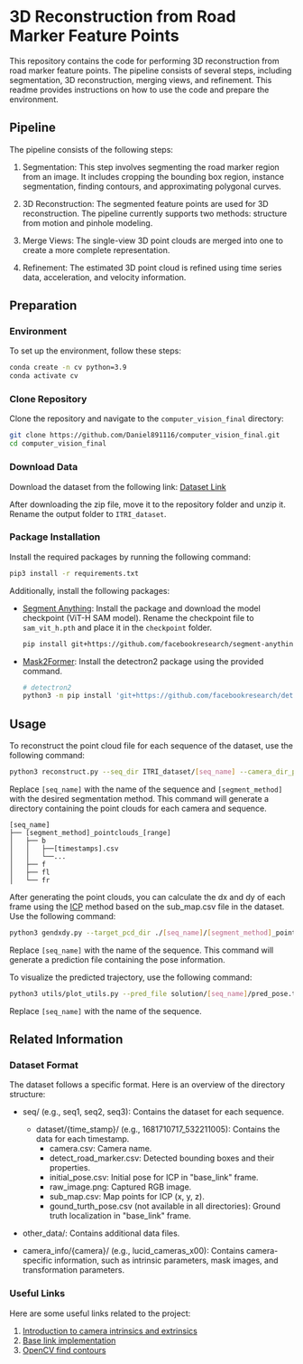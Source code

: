 # 3D Reconstruction from Road Marker Feature Points

This repository contains the code for performing 3D reconstruction from road marker feature points. The pipeline consists of several steps, including segmentation, 3D reconstruction, merging views, and refinement. This readme provides instructions on how to use the code and prepare the environment.

## Pipeline

The pipeline consists of the following steps:

1. Segmentation: This step involves segmenting the road marker region from an image. It includes cropping the bounding box region, instance segmentation, finding contours, and approximating polygonal curves.

2. 3D Reconstruction: The segmented feature points are used for 3D reconstruction. The pipeline currently supports two methods: structure from motion and pinhole modeling.

3. Merge Views: The single-view 3D point clouds are merged into one to create a more complete representation.

4. Refinement: The estimated 3D point cloud is refined using time series data, acceleration, and velocity information.

## Preparation

### Environment

To set up the environment, follow these steps:

```bash
conda create -n cv python=3.9
conda activate cv
```

### Clone Repository

Clone the repository and navigate to the `computer_vision_final` directory:

```bash
git clone https://github.com/Daniel891116/computer_vision_final.git
cd computer_vision_final
```

### Download Data

Download the dataset from the following link: [Dataset Link](https://drive.google.com/file/d/19jDCQhw3pUMERftAxQjz7p9JOzpuNw4A/view?usp=drive_link)

After downloading the zip file, move it to the repository folder and unzip it. Rename the output folder to `ITRI_dataset`.

### Package Installation

Install the required packages by running the following command:

```bash
pip3 install -r requirements.txt
```

Additionally, install the following packages:

- [Segment Anything](https://github.com/facebookresearch/segment-anything): Install the package and download the model checkpoint (ViT-H SAM model). Rename the checkpoint file to `sam_vit_h.pth` and place it in the `checkpoint` folder.
    ```bash
    pip install git+https://github.com/facebookresearch/segment-anything.git
    ```

- [Mask2Former](https://github.com/facebookresearch/Mask2Former): Install the detectron2 package using the provided command.
    ```bash
    # detectron2
    python3 -m pip install 'git+https://github.com/facebookresearch/detectron2.git'
    ```

## Usage

To reconstruct the point cloud file for each sequence of the dataset, use the following command:

```bash
python3 reconstruct.py --seq_dir ITRI_dataset/[seq_name] --camera_dir_path ITRI_dataset/camera_info/lucid_cameras_x00 --segment_method [segment_method] --range 25
```

Replace `[seq_name]` with the name of the sequence and `[segment_method]` with the desired segmentation method. This command will generate a directory containing the point clouds for each camera and sequence.

    [seq_name]
    ├── [segment_method]_pointclouds_[range]
    │   ├── b
    │   │   ├──[timestamps].csv
    │   │   └──...
    │   ├── f
    │   ├── fl
    │   └── fr

After generating the point clouds, you can calculate the dx and dy of each frame using the [ICP]((https://zhuanlan.zhihu.com/p/107218828)) method based on the sub_map.csv file in the dataset. Use the following command:

```bash
python3 gendxdy.py --target_pcd_dir ./[seq_name]/[segment_method]_pointclouds_[range] --output_file solution/[seq_name]/pred_pose.txt --seq_dir_path [seq_name] --visualize
```

Replace `[seq_name]` with the name of the sequence. This command will generate a prediction file containing the pose information.

To visualize the predicted trajectory, use the following command:

```bash
python3 utils/plot_utils.py --pred_file solution/[seq_name]/pred_pose.txt --smooth
```

Replace `[seq_name]` with the name of the sequence.

## Related Information

### Dataset Format

The dataset follows a specific
 format. Here is an overview of the directory structure:

- seq/ (e.g., seq1, seq2, seq3): Contains the dataset for each sequence.
  - dataset/{time_stamp}/ (e.g., 1681710717_532211005): Contains the data for each timestamp.
    - camera.csv: Camera name.
    - detect_road_marker.csv: Detected bounding boxes and their properties.
    - initial_pose.csv: Initial pose for ICP in "base_link" frame.
    - raw_image.png: Captured RGB image.
    - sub_map.csv: Map points for ICP (x, y, z).
    - gound_turth_pose.csv (not available in all directories): Ground truth localization in "base_link" frame.
- other_data/: Contains additional data files.

- camera_info/{camera}/ (e.g., lucid_cameras_x00): Contains camera-specific information, such as intrinsic parameters, mask images, and transformation parameters.

### Useful Links

Here are some useful links related to the project:

1. [Introduction to camera intrinsics and extrinsics](https://towardsdatascience.com/what-are-intrinsic-and-extrinsic-camera-parameters-in-computer-vision-7071b72fb8ec)
2. [Base link implementation](http://wiki.ros.org/tf2_ros)
3. [OpenCV find contours](https://docs.opencv.org/4.x/d4/d73/tutorial_py_contours_begin.html)